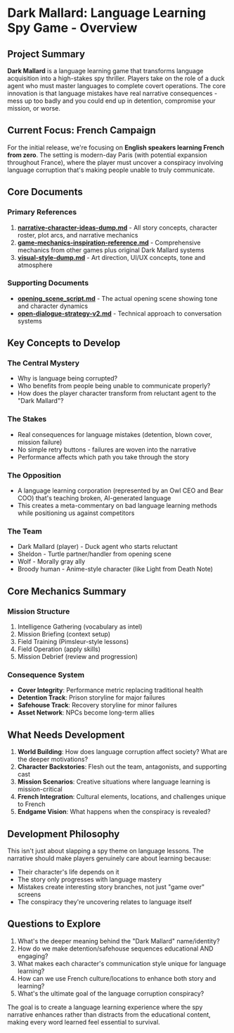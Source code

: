 # Dark Mallard: Language Learning Spy Game - Overview

## Project Summary

**Dark Mallard** is a language learning game that transforms language acquisition into a high-stakes spy thriller. Players take on the role of a duck agent who must master languages to complete covert operations. The core innovation is that language mistakes have real narrative consequences - mess up too badly and you could end up in detention, compromise your mission, or worse.

## Current Focus: French Campaign

For the initial release, we're focusing on **English speakers learning French from zero**. The setting is modern-day Paris (with potential expansion throughout France), where the player must uncover a conspiracy involving language corruption that's making people unable to truly communicate.

## Core Documents

### Primary References

1. **[narrative-character-ideas-dump.md](narrative-character-ideas-dump.md)** - All story concepts, character roster, plot arcs, and narrative mechanics
2. **[game-mechanics-inspiration-reference.md](reference/game-mechanics-inspiration-reference.md)** - Comprehensive mechanics from other games plus original Dark Mallard systems
3. **[visual-style-dump.md](visual-style-dump.md)** - Art direction, UI/UX concepts, tone and atmosphere

### Supporting Documents

- **[opening_scene_script.md](design/opening_scene_script.md)** - The actual opening scene showing tone and character dynamics
- **[open-dialogue-strategy-v2.md](design/open-dialogue-strategy-v2.md)** - Technical approach to conversation systems

## Key Concepts to Develop

### The Central Mystery

- Why is language being corrupted?
- Who benefits from people being unable to communicate properly?
- How does the player character transform from reluctant agent to the "Dark Mallard"?

### The Stakes

- Real consequences for language mistakes (detention, blown cover, mission failure)
- No simple retry buttons - failures are woven into the narrative
- Performance affects which path you take through the story

### The Opposition

- A language learning corporation (represented by an Owl CEO and Bear COO) that's teaching broken, AI-generated language
- This creates a meta-commentary on bad language learning methods while positioning us against competitors

### The Team

- Dark Mallard (player) - Duck agent who starts reluctant
- Sheldon - Turtle partner/handler from opening scene
- Wolf - Morally gray ally
- Broody human - Anime-style character (like Light from Death Note)

## Core Mechanics Summary

### Mission Structure

1. Intelligence Gathering (vocabulary as intel)
2. Mission Briefing (context setup)
3. Field Training (Pimsleur-style lessons)
4. Field Operation (apply skills)
5. Mission Debrief (review and progression)

### Consequence System

- **Cover Integrity**: Performance metric replacing traditional health
- **Detention Track**: Prison storyline for major failures
- **Safehouse Track**: Recovery storyline for minor failures
- **Asset Network**: NPCs become long-term allies

## What Needs Development

1. **World Building**: How does language corruption affect society? What are the deeper motivations?
2. **Character Backstories**: Flesh out the team, antagonists, and supporting cast
3. **Mission Scenarios**: Creative situations where language learning is mission-critical
4. **French Integration**: Cultural elements, locations, and challenges unique to French
5. **Endgame Vision**: What happens when the conspiracy is revealed?

## Development Philosophy

This isn't just about slapping a spy theme on language lessons. The narrative should make players genuinely care about learning because:

- Their character's life depends on it
- The story only progresses with language mastery
- Mistakes create interesting story branches, not just "game over" screens
- The conspiracy they're uncovering relates to language itself

## Questions to Explore

1. What's the deeper meaning behind the "Dark Mallard" name/identity?
2. How do we make detention/safehouse sequences educational AND engaging?
3. What makes each character's communication style unique for language learning?
4. How can we use French culture/locations to enhance both story and learning?
5. What's the ultimate goal of the language corruption conspiracy?

The goal is to create a language learning experience where the spy narrative enhances rather than distracts from the educational content, making every word learned feel essential to survival.
